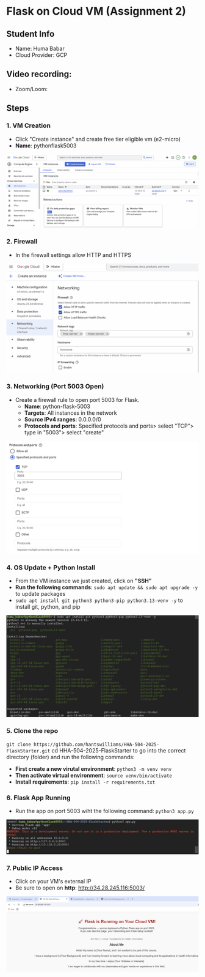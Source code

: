 # Flask on Cloud VM (Assignment 2)

## Student Info
- Name:  Huma Babar
- Cloud Provider: GCP

## Video recording: 
- Zoom/Loom: 

## Steps
### 1. VM Creation
- Click "Create instance" and create free tier eligible vm (e2-micro)
- **Name**: pythonflask5003

![vm creation](screenshots/createvm.png)

### 2. Firewall
- In the firewall settings allow HTTP and HTTPS 

![firewall](screenshots/firewall.png)

### 3. Networking (Port 5003 Open)
- Create a firewall rule to open port 5003 for Flask.
    - **Name**: python-flask-5003
    - **Targets**: All instances in the network
    - **Source IPv4 ranges**: 0.0.0.0/0
    - **Protocols and ports**: Specified protocols and ports> select "TCP"> type in "5003"> select "create"

![networking](screenshots/port5003.png)

### 4. OS Update + Python Install
- From the VM instance we just created, click on **"SSH"**
- **Run the following commands**: `sudo apt update && sudo apt upgrade -y` to update packages
- `sudo apt install git python3 python3-pip python3.13-venv -y` to install git, python, and pip

![installpython](screenshots/installpython.png)

### 5. Clone the repo
`git clone https://github.com/hantswilliams/HHA-504-2025-FlaskStarter.git` 
cd HHA-504-2025-FlaskStarter to go into the correct directory (folder)
and run the following commands: 
- **First create a new virutal environment**: `python3 -m venv venv`
- **Then activate virtual environment**: `source venv/bin/activate`
- **Install requirements**: `pip install -r requirements.txt` 

### 6. Flask App Running
- Run the app on port 5003 wiht the following command: `python3 app.py` 

![flask](screenshots/runflaskonport.png)

### 7. Public IP Access
- Click on your VM's external IP 
- Be sure to open on **http**: http://34.28.245.116:5003/

![page loading](screenshots/flaskruns.png)